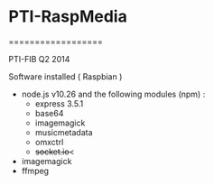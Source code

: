 <h1>PTI-RaspMedia</h1>
==================

PTI-FIB Q2 2014

Software installed ( Raspbian )
<ul>
    <li>node.js v10.26 and the following modules (npm) :
        <ul>
            <li>express 3.5.1</li>
            <li>base64</li>
            <li>imagemagick</li>
            <li>musicmetadata</li>
            <li>omxctrl</li>
            <li><strike>socket.io</strike><</li>
        </ul>
    </li>
    <li>imagemagick</li>
    <li>ffmpeg</li>
</ul>
  
 

